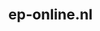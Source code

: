 ---
layout: post
title:  "ep-online.nl"
internal_url:  "/dutchgov/ep-online.nl.html"
categories: dutchgov
---